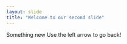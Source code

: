 ```yaml
---
layout: slide
title: "Welcome to our second slide"
---
```

Something new
Use the left arrow to go back!
